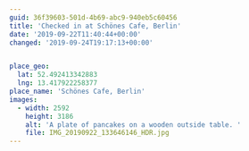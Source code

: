 ```yaml
---
guid: 36f39603-501d-4b69-abc9-940eb5c60456
title: 'Checked in at Schönes Cafe, Berlin'
date: '2019-09-22T11:40:44+00:00'
changed: '2019-09-24T19:17:13+00:00'


place_geo:
  lat: 52.492413342883
  lng: 13.417922258377
place_name: 'Schönes Cafe, Berlin'
images:
  - width: 2592
    height: 3186
    alt: 'A plate of pancakes on a wooden outside table. '
    file: IMG_20190922_133646146_HDR.jpg
---
```


